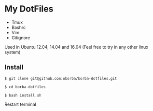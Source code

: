 # My DotFiles

* Tmux
* Bashrc
* Vim
* Gitignore

Used in Ubuntu 12.04, 14.04 and 16.04 (Feel free to try in any other linux system)

## Install

 `$ git clone git@github.com:oborba/borba-dotfiles.git`

 `$ cd borba-dotfiles`

 `$ bash install.sh`

  Restart terminal
